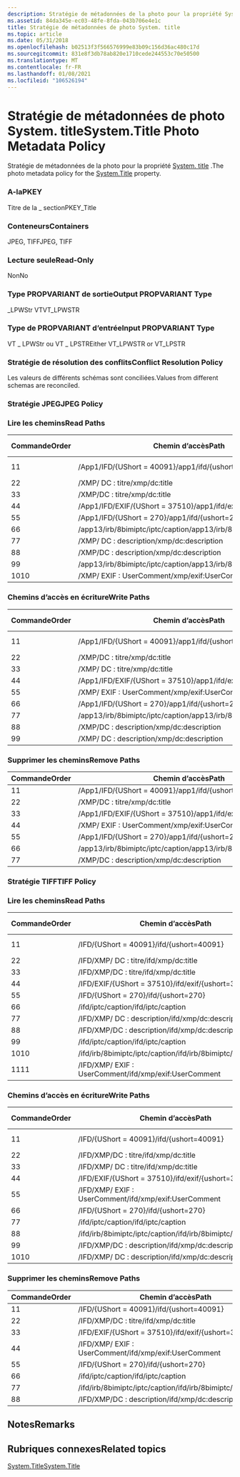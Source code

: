 ```yaml
---
description: Stratégie de métadonnées de la photo pour la propriété System. title.
ms.assetid: 84da345e-ec03-48fe-8fda-043b706e4e1c
title: Stratégie de métadonnées de photo System. title
ms.topic: article
ms.date: 05/31/2018
ms.openlocfilehash: b02513f3f566576999e83b09c156d36ac480c17d
ms.sourcegitcommit: 831e8f3db78ab820e1710cede244553c70e50500
ms.translationtype: MT
ms.contentlocale: fr-FR
ms.lasthandoff: 01/08/2021
ms.locfileid: "106526194"
---
```

# <a name="systemtitle-photo-metadata-policy"></a><span data-ttu-id="1a9ec-103">Stratégie de métadonnées de photo System. title</span><span class="sxs-lookup"><span data-stu-id="1a9ec-103">System.Title Photo Metadata Policy</span></span>

<span data-ttu-id="1a9ec-104">Stratégie de métadonnées de la photo pour la propriété [System. title](../properties/props-system-title.md) .</span><span class="sxs-lookup"><span data-stu-id="1a9ec-104">The photo metadata policy for the [System.Title](../properties/props-system-title.md) property.</span></span>

### <a name="pkey"></a><span data-ttu-id="1a9ec-105">A-la</span><span class="sxs-lookup"><span data-stu-id="1a9ec-105">PKEY</span></span>

<span data-ttu-id="1a9ec-106">Titre de la \_ section</span><span class="sxs-lookup"><span data-stu-id="1a9ec-106">PKEY\_Title</span></span>

### <a name="containers"></a><span data-ttu-id="1a9ec-107">Conteneurs</span><span class="sxs-lookup"><span data-stu-id="1a9ec-107">Containers</span></span>

<span data-ttu-id="1a9ec-108">JPEG, TIFF</span><span class="sxs-lookup"><span data-stu-id="1a9ec-108">JPEG, TIFF</span></span>

### <a name="read-only"></a><span data-ttu-id="1a9ec-109">Lecture seule</span><span class="sxs-lookup"><span data-stu-id="1a9ec-109">Read-Only</span></span>

<span data-ttu-id="1a9ec-110">Non</span><span class="sxs-lookup"><span data-stu-id="1a9ec-110">No</span></span>

### <a name="output-propvariant-type"></a><span data-ttu-id="1a9ec-111">Type PROPVARIANT de sortie</span><span class="sxs-lookup"><span data-stu-id="1a9ec-111">Output PROPVARIANT Type</span></span>

<span data-ttu-id="1a9ec-112">\_LPWStr VT</span><span class="sxs-lookup"><span data-stu-id="1a9ec-112">VT\_LPWSTR</span></span>

### <a name="input-propvariant-type"></a><span data-ttu-id="1a9ec-113">Type de PROPVARIANT d’entrée</span><span class="sxs-lookup"><span data-stu-id="1a9ec-113">Input PROPVARIANT Type</span></span>

<span data-ttu-id="1a9ec-114">VT \_ LPWStr ou VT \_ LPSTR</span><span class="sxs-lookup"><span data-stu-id="1a9ec-114">Either VT\_LPWSTR or VT\_LPSTR</span></span>

### <a name="conflict-resolution-policy"></a><span data-ttu-id="1a9ec-115">Stratégie de résolution des conflits</span><span class="sxs-lookup"><span data-stu-id="1a9ec-115">Conflict Resolution Policy</span></span>

<span data-ttu-id="1a9ec-116">Les valeurs de différents schémas sont conciliées.</span><span class="sxs-lookup"><span data-stu-id="1a9ec-116">Values from different schemas are reconciled.</span></span>

### <a name="jpeg-policy"></a><span data-ttu-id="1a9ec-117">Stratégie JPEG</span><span class="sxs-lookup"><span data-stu-id="1a9ec-117">JPEG Policy</span></span>

### <a name="read-paths"></a><span data-ttu-id="1a9ec-118">Lire les chemins</span><span class="sxs-lookup"><span data-stu-id="1a9ec-118">Read Paths</span></span>



| <span data-ttu-id="1a9ec-119">Commande</span><span class="sxs-lookup"><span data-stu-id="1a9ec-119">Order</span></span> | <span data-ttu-id="1a9ec-120">Chemin d’accès</span><span class="sxs-lookup"><span data-stu-id="1a9ec-120">Path</span></span>                                | <span data-ttu-id="1a9ec-121">Format de disque</span><span class="sxs-lookup"><span data-stu-id="1a9ec-121">Disk Format</span></span>    |
|-------|-------------------------------------|----------------|
| <span data-ttu-id="1a9ec-122">1</span><span class="sxs-lookup"><span data-stu-id="1a9ec-122">1</span></span>     | <span data-ttu-id="1a9ec-123">/App1/IFD/{UShort = 40091}</span><span class="sxs-lookup"><span data-stu-id="1a9ec-123">/app1/ifd/{ushort=40091}</span></span>            | <span data-ttu-id="1a9ec-124">\_octets Unicode</span><span class="sxs-lookup"><span data-stu-id="1a9ec-124">unicode\_bytes</span></span> |
| <span data-ttu-id="1a9ec-125">2</span><span class="sxs-lookup"><span data-stu-id="1a9ec-125">2</span></span>     | <span data-ttu-id="1a9ec-126">/XMP/ <xmpalt> DC : titre</span><span class="sxs-lookup"><span data-stu-id="1a9ec-126">/xmp/<xmpalt>dc:title</span></span>         | <span data-ttu-id="1a9ec-127">unicode</span><span class="sxs-lookup"><span data-stu-id="1a9ec-127">unicode</span></span>        |
| <span data-ttu-id="1a9ec-128">3</span><span class="sxs-lookup"><span data-stu-id="1a9ec-128">3</span></span>     | <span data-ttu-id="1a9ec-129">/XMP/DC : titre</span><span class="sxs-lookup"><span data-stu-id="1a9ec-129">/xmp/dc:title</span></span>                       | <span data-ttu-id="1a9ec-130">unicode</span><span class="sxs-lookup"><span data-stu-id="1a9ec-130">unicode</span></span>        |
| <span data-ttu-id="1a9ec-131">4</span><span class="sxs-lookup"><span data-stu-id="1a9ec-131">4</span></span>     | <span data-ttu-id="1a9ec-132">/App1/IFD/EXIF/{UShort = 37510}</span><span class="sxs-lookup"><span data-stu-id="1a9ec-132">/app1/ifd/exif/{ushort=37510}</span></span>       | <span data-ttu-id="1a9ec-133">unicode</span><span class="sxs-lookup"><span data-stu-id="1a9ec-133">unicode</span></span>        |
| <span data-ttu-id="1a9ec-134">5</span><span class="sxs-lookup"><span data-stu-id="1a9ec-134">5</span></span>     | <span data-ttu-id="1a9ec-135">/App1/IFD/{UShort = 270}</span><span class="sxs-lookup"><span data-stu-id="1a9ec-135">/app1/ifd/{ushort=270}</span></span>              | <span data-ttu-id="1a9ec-136">ascii</span><span class="sxs-lookup"><span data-stu-id="1a9ec-136">ascii</span></span>          |
| <span data-ttu-id="1a9ec-137">6</span><span class="sxs-lookup"><span data-stu-id="1a9ec-137">6</span></span>     | <span data-ttu-id="1a9ec-138">/app13/irb/8bimiptc/iptc/caption</span><span class="sxs-lookup"><span data-stu-id="1a9ec-138">/app13/irb/8bimiptc/iptc/caption</span></span>    |                |
| <span data-ttu-id="1a9ec-139">7</span><span class="sxs-lookup"><span data-stu-id="1a9ec-139">7</span></span>     | <span data-ttu-id="1a9ec-140">/XMP/ <xmpalt> DC : description</span><span class="sxs-lookup"><span data-stu-id="1a9ec-140">/xmp/<xmpalt>dc:description</span></span>   | <span data-ttu-id="1a9ec-141">unicode</span><span class="sxs-lookup"><span data-stu-id="1a9ec-141">unicode</span></span>        |
| <span data-ttu-id="1a9ec-142">8</span><span class="sxs-lookup"><span data-stu-id="1a9ec-142">8</span></span>     | <span data-ttu-id="1a9ec-143">/XMP/DC : description</span><span class="sxs-lookup"><span data-stu-id="1a9ec-143">/xmp/dc:description</span></span>                 | <span data-ttu-id="1a9ec-144">unicode</span><span class="sxs-lookup"><span data-stu-id="1a9ec-144">unicode</span></span>        |
| <span data-ttu-id="1a9ec-145">9</span><span class="sxs-lookup"><span data-stu-id="1a9ec-145">9</span></span>     | <span data-ttu-id="1a9ec-146">/app13/irb/8bimiptc/iptc/caption</span><span class="sxs-lookup"><span data-stu-id="1a9ec-146">/app13/irb/8bimiptc/iptc/caption</span></span>    |                |
| <span data-ttu-id="1a9ec-147">10</span><span class="sxs-lookup"><span data-stu-id="1a9ec-147">10</span></span>    | <span data-ttu-id="1a9ec-148">/XMP/ <xmpalt> EXIF : UserComment</span><span class="sxs-lookup"><span data-stu-id="1a9ec-148">/xmp/<xmpalt>exif:UserComment</span></span> | <span data-ttu-id="1a9ec-149">unicode</span><span class="sxs-lookup"><span data-stu-id="1a9ec-149">unicode</span></span>        |



 

### <a name="write-paths"></a><span data-ttu-id="1a9ec-150">Chemins d’accès en écriture</span><span class="sxs-lookup"><span data-stu-id="1a9ec-150">Write Paths</span></span>



| <span data-ttu-id="1a9ec-151">Commande</span><span class="sxs-lookup"><span data-stu-id="1a9ec-151">Order</span></span> | <span data-ttu-id="1a9ec-152">Chemin d’accès</span><span class="sxs-lookup"><span data-stu-id="1a9ec-152">Path</span></span>                                | <span data-ttu-id="1a9ec-153">Format de disque</span><span class="sxs-lookup"><span data-stu-id="1a9ec-153">Disk Format</span></span>    |
|-------|-------------------------------------|----------------|
| <span data-ttu-id="1a9ec-154">1</span><span class="sxs-lookup"><span data-stu-id="1a9ec-154">1</span></span>     | <span data-ttu-id="1a9ec-155">/App1/IFD/{UShort = 40091}</span><span class="sxs-lookup"><span data-stu-id="1a9ec-155">/app1/ifd/{ushort=40091}</span></span>            | <span data-ttu-id="1a9ec-156">\_octets Unicode</span><span class="sxs-lookup"><span data-stu-id="1a9ec-156">unicode\_bytes</span></span> |
| <span data-ttu-id="1a9ec-157">2</span><span class="sxs-lookup"><span data-stu-id="1a9ec-157">2</span></span>     | <span data-ttu-id="1a9ec-158">/XMP/DC : titre</span><span class="sxs-lookup"><span data-stu-id="1a9ec-158">/xmp/dc:title</span></span>                       | <span data-ttu-id="1a9ec-159">unicode</span><span class="sxs-lookup"><span data-stu-id="1a9ec-159">unicode</span></span>        |
| <span data-ttu-id="1a9ec-160">3</span><span class="sxs-lookup"><span data-stu-id="1a9ec-160">3</span></span>     | <span data-ttu-id="1a9ec-161">/XMP/ <xmpalt> DC : titre</span><span class="sxs-lookup"><span data-stu-id="1a9ec-161">/xmp/<xmpalt>dc:title</span></span>         | <span data-ttu-id="1a9ec-162">unicode</span><span class="sxs-lookup"><span data-stu-id="1a9ec-162">unicode</span></span>        |
| <span data-ttu-id="1a9ec-163">4</span><span class="sxs-lookup"><span data-stu-id="1a9ec-163">4</span></span>     | <span data-ttu-id="1a9ec-164">/App1/IFD/EXIF/{UShort = 37510}</span><span class="sxs-lookup"><span data-stu-id="1a9ec-164">/app1/ifd/exif/{ushort=37510}</span></span>       | <span data-ttu-id="1a9ec-165">unicode</span><span class="sxs-lookup"><span data-stu-id="1a9ec-165">unicode</span></span>        |
| <span data-ttu-id="1a9ec-166">5</span><span class="sxs-lookup"><span data-stu-id="1a9ec-166">5</span></span>     | <span data-ttu-id="1a9ec-167">/XMP/ <xmpalt> EXIF : UserComment</span><span class="sxs-lookup"><span data-stu-id="1a9ec-167">/xmp/<xmpalt>exif:UserComment</span></span> | <span data-ttu-id="1a9ec-168">unicode</span><span class="sxs-lookup"><span data-stu-id="1a9ec-168">unicode</span></span>        |
| <span data-ttu-id="1a9ec-169">6</span><span class="sxs-lookup"><span data-stu-id="1a9ec-169">6</span></span>     | <span data-ttu-id="1a9ec-170">/App1/IFD/{UShort = 270}</span><span class="sxs-lookup"><span data-stu-id="1a9ec-170">/app1/ifd/{ushort=270}</span></span>              | <span data-ttu-id="1a9ec-171">ascii</span><span class="sxs-lookup"><span data-stu-id="1a9ec-171">ascii</span></span>          |
| <span data-ttu-id="1a9ec-172">7</span><span class="sxs-lookup"><span data-stu-id="1a9ec-172">7</span></span>     | <span data-ttu-id="1a9ec-173">/app13/irb/8bimiptc/iptc/caption</span><span class="sxs-lookup"><span data-stu-id="1a9ec-173">/app13/irb/8bimiptc/iptc/caption</span></span>    |                |
| <span data-ttu-id="1a9ec-174">8</span><span class="sxs-lookup"><span data-stu-id="1a9ec-174">8</span></span>     | <span data-ttu-id="1a9ec-175">/XMP/DC : description</span><span class="sxs-lookup"><span data-stu-id="1a9ec-175">/xmp/dc:description</span></span>                 | <span data-ttu-id="1a9ec-176">unicode</span><span class="sxs-lookup"><span data-stu-id="1a9ec-176">unicode</span></span>        |
| <span data-ttu-id="1a9ec-177">9</span><span class="sxs-lookup"><span data-stu-id="1a9ec-177">9</span></span>     | <span data-ttu-id="1a9ec-178">/XMP/ <xmpalt> DC : description</span><span class="sxs-lookup"><span data-stu-id="1a9ec-178">/xmp/<xmpalt>dc:description</span></span>   | <span data-ttu-id="1a9ec-179">unicode</span><span class="sxs-lookup"><span data-stu-id="1a9ec-179">unicode</span></span>        |



 

### <a name="remove-paths"></a><span data-ttu-id="1a9ec-180">Supprimer les chemins</span><span class="sxs-lookup"><span data-stu-id="1a9ec-180">Remove Paths</span></span>



| <span data-ttu-id="1a9ec-181">Commande</span><span class="sxs-lookup"><span data-stu-id="1a9ec-181">Order</span></span> | <span data-ttu-id="1a9ec-182">Chemin d’accès</span><span class="sxs-lookup"><span data-stu-id="1a9ec-182">Path</span></span>                                |
|-------|-------------------------------------|
| <span data-ttu-id="1a9ec-183">1</span><span class="sxs-lookup"><span data-stu-id="1a9ec-183">1</span></span>     | <span data-ttu-id="1a9ec-184">/App1/IFD/{UShort = 40091}</span><span class="sxs-lookup"><span data-stu-id="1a9ec-184">/app1/ifd/{ushort=40091}</span></span>            |
| <span data-ttu-id="1a9ec-185">2</span><span class="sxs-lookup"><span data-stu-id="1a9ec-185">2</span></span>     | <span data-ttu-id="1a9ec-186">/XMP/DC : titre</span><span class="sxs-lookup"><span data-stu-id="1a9ec-186">/xmp/dc:title</span></span>                       |
| <span data-ttu-id="1a9ec-187">3</span><span class="sxs-lookup"><span data-stu-id="1a9ec-187">3</span></span>     | <span data-ttu-id="1a9ec-188">/App1/IFD/EXIF/{UShort = 37510}</span><span class="sxs-lookup"><span data-stu-id="1a9ec-188">/app1/ifd/exif/{ushort=37510}</span></span>       |
| <span data-ttu-id="1a9ec-189">4</span><span class="sxs-lookup"><span data-stu-id="1a9ec-189">4</span></span>     | <span data-ttu-id="1a9ec-190">/XMP/ <xmpalt> EXIF : UserComment</span><span class="sxs-lookup"><span data-stu-id="1a9ec-190">/xmp/<xmpalt>exif:UserComment</span></span> |
| <span data-ttu-id="1a9ec-191">5</span><span class="sxs-lookup"><span data-stu-id="1a9ec-191">5</span></span>     | <span data-ttu-id="1a9ec-192">/App1/IFD/{UShort = 270}</span><span class="sxs-lookup"><span data-stu-id="1a9ec-192">/app1/ifd/{ushort=270}</span></span>              |
| <span data-ttu-id="1a9ec-193">6</span><span class="sxs-lookup"><span data-stu-id="1a9ec-193">6</span></span>     | <span data-ttu-id="1a9ec-194">/app13/irb/8bimiptc/iptc/caption</span><span class="sxs-lookup"><span data-stu-id="1a9ec-194">/app13/irb/8bimiptc/iptc/caption</span></span>    |
| <span data-ttu-id="1a9ec-195">7</span><span class="sxs-lookup"><span data-stu-id="1a9ec-195">7</span></span>     | <span data-ttu-id="1a9ec-196">/XMP/DC : description</span><span class="sxs-lookup"><span data-stu-id="1a9ec-196">/xmp/dc:description</span></span>                 |



 

### <a name="tiff-policy"></a><span data-ttu-id="1a9ec-197">Stratégie TIFF</span><span class="sxs-lookup"><span data-stu-id="1a9ec-197">TIFF Policy</span></span>

### <a name="read-paths"></a><span data-ttu-id="1a9ec-198">Lire les chemins</span><span class="sxs-lookup"><span data-stu-id="1a9ec-198">Read Paths</span></span>



| <span data-ttu-id="1a9ec-199">Commande</span><span class="sxs-lookup"><span data-stu-id="1a9ec-199">Order</span></span> | <span data-ttu-id="1a9ec-200">Chemin d’accès</span><span class="sxs-lookup"><span data-stu-id="1a9ec-200">Path</span></span>                                    | <span data-ttu-id="1a9ec-201">Format de disque</span><span class="sxs-lookup"><span data-stu-id="1a9ec-201">Disk Format</span></span>    |
|-------|-----------------------------------------|----------------|
| <span data-ttu-id="1a9ec-202">1</span><span class="sxs-lookup"><span data-stu-id="1a9ec-202">1</span></span>     | <span data-ttu-id="1a9ec-203">/IFD/{UShort = 40091}</span><span class="sxs-lookup"><span data-stu-id="1a9ec-203">/ifd/{ushort=40091}</span></span>                     | <span data-ttu-id="1a9ec-204">\_octets Unicode</span><span class="sxs-lookup"><span data-stu-id="1a9ec-204">unicode\_bytes</span></span> |
| <span data-ttu-id="1a9ec-205">2</span><span class="sxs-lookup"><span data-stu-id="1a9ec-205">2</span></span>     | <span data-ttu-id="1a9ec-206">/IFD/XMP/ <xmpalt> DC : titre</span><span class="sxs-lookup"><span data-stu-id="1a9ec-206">/ifd/xmp/<xmpalt>dc:title</span></span>         | <span data-ttu-id="1a9ec-207">unicode</span><span class="sxs-lookup"><span data-stu-id="1a9ec-207">unicode</span></span>        |
| <span data-ttu-id="1a9ec-208">3</span><span class="sxs-lookup"><span data-stu-id="1a9ec-208">3</span></span>     | <span data-ttu-id="1a9ec-209">/IFD/XMP/DC : titre</span><span class="sxs-lookup"><span data-stu-id="1a9ec-209">/ifd/xmp/dc:title</span></span>                       | <span data-ttu-id="1a9ec-210">unicode</span><span class="sxs-lookup"><span data-stu-id="1a9ec-210">unicode</span></span>        |
| <span data-ttu-id="1a9ec-211">4</span><span class="sxs-lookup"><span data-stu-id="1a9ec-211">4</span></span>     | <span data-ttu-id="1a9ec-212">/IFD/EXIF/{UShort = 37510}</span><span class="sxs-lookup"><span data-stu-id="1a9ec-212">/ifd/exif/{ushort=37510}</span></span>                | <span data-ttu-id="1a9ec-213">unicode</span><span class="sxs-lookup"><span data-stu-id="1a9ec-213">unicode</span></span>        |
| <span data-ttu-id="1a9ec-214">5</span><span class="sxs-lookup"><span data-stu-id="1a9ec-214">5</span></span>     | <span data-ttu-id="1a9ec-215">/IFD/{UShort = 270}</span><span class="sxs-lookup"><span data-stu-id="1a9ec-215">/ifd/{ushort=270}</span></span>                       | <span data-ttu-id="1a9ec-216">ascii</span><span class="sxs-lookup"><span data-stu-id="1a9ec-216">ascii</span></span>          |
| <span data-ttu-id="1a9ec-217">6</span><span class="sxs-lookup"><span data-stu-id="1a9ec-217">6</span></span>     | <span data-ttu-id="1a9ec-218">/ifd/iptc/caption</span><span class="sxs-lookup"><span data-stu-id="1a9ec-218">/ifd/iptc/caption</span></span>                       |                |
| <span data-ttu-id="1a9ec-219">7</span><span class="sxs-lookup"><span data-stu-id="1a9ec-219">7</span></span>     | <span data-ttu-id="1a9ec-220">/IFD/XMP/ <xmpalt> DC : description</span><span class="sxs-lookup"><span data-stu-id="1a9ec-220">/ifd/xmp/<xmpalt>dc:description</span></span>   | <span data-ttu-id="1a9ec-221">unicode</span><span class="sxs-lookup"><span data-stu-id="1a9ec-221">unicode</span></span>        |
| <span data-ttu-id="1a9ec-222">8</span><span class="sxs-lookup"><span data-stu-id="1a9ec-222">8</span></span>     | <span data-ttu-id="1a9ec-223">/IFD/XMP/DC : description</span><span class="sxs-lookup"><span data-stu-id="1a9ec-223">/ifd/xmp/dc:description</span></span>                 | <span data-ttu-id="1a9ec-224">unicode</span><span class="sxs-lookup"><span data-stu-id="1a9ec-224">unicode</span></span>        |
| <span data-ttu-id="1a9ec-225">9</span><span class="sxs-lookup"><span data-stu-id="1a9ec-225">9</span></span>     | <span data-ttu-id="1a9ec-226">/ifd/iptc/caption</span><span class="sxs-lookup"><span data-stu-id="1a9ec-226">/ifd/iptc/caption</span></span>                       |                |
| <span data-ttu-id="1a9ec-227">10</span><span class="sxs-lookup"><span data-stu-id="1a9ec-227">10</span></span>    | <span data-ttu-id="1a9ec-228">/ifd/irb/8bimiptc/iptc/caption</span><span class="sxs-lookup"><span data-stu-id="1a9ec-228">/ifd/irb/8bimiptc/iptc/caption</span></span>          |                |
| <span data-ttu-id="1a9ec-229">11</span><span class="sxs-lookup"><span data-stu-id="1a9ec-229">11</span></span>    | <span data-ttu-id="1a9ec-230">/IFD/XMP/ <xmpalt> EXIF : UserComment</span><span class="sxs-lookup"><span data-stu-id="1a9ec-230">/ifd/xmp/<xmpalt>exif:UserComment</span></span> | <span data-ttu-id="1a9ec-231">unicode</span><span class="sxs-lookup"><span data-stu-id="1a9ec-231">unicode</span></span>        |



 

### <a name="write-paths"></a><span data-ttu-id="1a9ec-232">Chemins d’accès en écriture</span><span class="sxs-lookup"><span data-stu-id="1a9ec-232">Write Paths</span></span>



| <span data-ttu-id="1a9ec-233">Commande</span><span class="sxs-lookup"><span data-stu-id="1a9ec-233">Order</span></span> | <span data-ttu-id="1a9ec-234">Chemin d’accès</span><span class="sxs-lookup"><span data-stu-id="1a9ec-234">Path</span></span>                                    | <span data-ttu-id="1a9ec-235">Format de disque</span><span class="sxs-lookup"><span data-stu-id="1a9ec-235">Disk Format</span></span>    |
|-------|-----------------------------------------|----------------|
| <span data-ttu-id="1a9ec-236">1</span><span class="sxs-lookup"><span data-stu-id="1a9ec-236">1</span></span>     | <span data-ttu-id="1a9ec-237">/IFD/{UShort = 40091}</span><span class="sxs-lookup"><span data-stu-id="1a9ec-237">/ifd/{ushort=40091}</span></span>                     | <span data-ttu-id="1a9ec-238">\_octets Unicode</span><span class="sxs-lookup"><span data-stu-id="1a9ec-238">unicode\_bytes</span></span> |
| <span data-ttu-id="1a9ec-239">2</span><span class="sxs-lookup"><span data-stu-id="1a9ec-239">2</span></span>     | <span data-ttu-id="1a9ec-240">/IFD/XMP/DC : titre</span><span class="sxs-lookup"><span data-stu-id="1a9ec-240">/ifd/xmp/dc:title</span></span>                       | <span data-ttu-id="1a9ec-241">unicode</span><span class="sxs-lookup"><span data-stu-id="1a9ec-241">unicode</span></span>        |
| <span data-ttu-id="1a9ec-242">3</span><span class="sxs-lookup"><span data-stu-id="1a9ec-242">3</span></span>     | <span data-ttu-id="1a9ec-243">/IFD/XMP/ <xmpalt> DC : titre</span><span class="sxs-lookup"><span data-stu-id="1a9ec-243">/ifd/xmp/<xmpalt>dc:title</span></span>         | <span data-ttu-id="1a9ec-244">unicode</span><span class="sxs-lookup"><span data-stu-id="1a9ec-244">unicode</span></span>        |
| <span data-ttu-id="1a9ec-245">4</span><span class="sxs-lookup"><span data-stu-id="1a9ec-245">4</span></span>     | <span data-ttu-id="1a9ec-246">/IFD/EXIF/{UShort = 37510}</span><span class="sxs-lookup"><span data-stu-id="1a9ec-246">/ifd/exif/{ushort=37510}</span></span>                | <span data-ttu-id="1a9ec-247">unicode</span><span class="sxs-lookup"><span data-stu-id="1a9ec-247">unicode</span></span>        |
| <span data-ttu-id="1a9ec-248">5</span><span class="sxs-lookup"><span data-stu-id="1a9ec-248">5</span></span>     | <span data-ttu-id="1a9ec-249">/IFD/XMP/ <xmpalt> EXIF : UserComment</span><span class="sxs-lookup"><span data-stu-id="1a9ec-249">/ifd/xmp/<xmpalt>exif:UserComment</span></span> | <span data-ttu-id="1a9ec-250">unicode</span><span class="sxs-lookup"><span data-stu-id="1a9ec-250">unicode</span></span>        |
| <span data-ttu-id="1a9ec-251">6</span><span class="sxs-lookup"><span data-stu-id="1a9ec-251">6</span></span>     | <span data-ttu-id="1a9ec-252">/IFD/{UShort = 270}</span><span class="sxs-lookup"><span data-stu-id="1a9ec-252">/ifd/{ushort=270}</span></span>                       | <span data-ttu-id="1a9ec-253">ascii</span><span class="sxs-lookup"><span data-stu-id="1a9ec-253">ascii</span></span>          |
| <span data-ttu-id="1a9ec-254">7</span><span class="sxs-lookup"><span data-stu-id="1a9ec-254">7</span></span>     | <span data-ttu-id="1a9ec-255">/ifd/iptc/caption</span><span class="sxs-lookup"><span data-stu-id="1a9ec-255">/ifd/iptc/caption</span></span>                       |                |
| <span data-ttu-id="1a9ec-256">8</span><span class="sxs-lookup"><span data-stu-id="1a9ec-256">8</span></span>     | <span data-ttu-id="1a9ec-257">/ifd/irb/8bimiptc/iptc/caption</span><span class="sxs-lookup"><span data-stu-id="1a9ec-257">/ifd/irb/8bimiptc/iptc/caption</span></span>          |                |
| <span data-ttu-id="1a9ec-258">9</span><span class="sxs-lookup"><span data-stu-id="1a9ec-258">9</span></span>     | <span data-ttu-id="1a9ec-259">/IFD/XMP/DC : description</span><span class="sxs-lookup"><span data-stu-id="1a9ec-259">/ifd/xmp/dc:description</span></span>                 | <span data-ttu-id="1a9ec-260">unicode</span><span class="sxs-lookup"><span data-stu-id="1a9ec-260">unicode</span></span>        |
| <span data-ttu-id="1a9ec-261">10</span><span class="sxs-lookup"><span data-stu-id="1a9ec-261">10</span></span>    | <span data-ttu-id="1a9ec-262">/IFD/XMP/ <xmpalt> DC : description</span><span class="sxs-lookup"><span data-stu-id="1a9ec-262">/ifd/xmp/<xmpalt>dc:description</span></span>   | <span data-ttu-id="1a9ec-263">unicode</span><span class="sxs-lookup"><span data-stu-id="1a9ec-263">unicode</span></span>        |



 

### <a name="remove-paths"></a><span data-ttu-id="1a9ec-264">Supprimer les chemins</span><span class="sxs-lookup"><span data-stu-id="1a9ec-264">Remove Paths</span></span>



| <span data-ttu-id="1a9ec-265">Commande</span><span class="sxs-lookup"><span data-stu-id="1a9ec-265">Order</span></span> | <span data-ttu-id="1a9ec-266">Chemin d’accès</span><span class="sxs-lookup"><span data-stu-id="1a9ec-266">Path</span></span>                                    |
|-------|-----------------------------------------|
| <span data-ttu-id="1a9ec-267">1</span><span class="sxs-lookup"><span data-stu-id="1a9ec-267">1</span></span>     | <span data-ttu-id="1a9ec-268">/IFD/{UShort = 40091}</span><span class="sxs-lookup"><span data-stu-id="1a9ec-268">/ifd/{ushort=40091}</span></span>                     |
| <span data-ttu-id="1a9ec-269">2</span><span class="sxs-lookup"><span data-stu-id="1a9ec-269">2</span></span>     | <span data-ttu-id="1a9ec-270">/IFD/XMP/DC : titre</span><span class="sxs-lookup"><span data-stu-id="1a9ec-270">/ifd/xmp/dc:title</span></span>                       |
| <span data-ttu-id="1a9ec-271">3</span><span class="sxs-lookup"><span data-stu-id="1a9ec-271">3</span></span>     | <span data-ttu-id="1a9ec-272">/IFD/EXIF/{UShort = 37510}</span><span class="sxs-lookup"><span data-stu-id="1a9ec-272">/ifd/exif/{ushort=37510}</span></span>                |
| <span data-ttu-id="1a9ec-273">4</span><span class="sxs-lookup"><span data-stu-id="1a9ec-273">4</span></span>     | <span data-ttu-id="1a9ec-274">/IFD/XMP/ <xmpalt> EXIF : UserComment</span><span class="sxs-lookup"><span data-stu-id="1a9ec-274">/ifd/xmp/<xmpalt>exif:UserComment</span></span> |
| <span data-ttu-id="1a9ec-275">5</span><span class="sxs-lookup"><span data-stu-id="1a9ec-275">5</span></span>     | <span data-ttu-id="1a9ec-276">/IFD/{UShort = 270}</span><span class="sxs-lookup"><span data-stu-id="1a9ec-276">/ifd/{ushort=270}</span></span>                       |
| <span data-ttu-id="1a9ec-277">6</span><span class="sxs-lookup"><span data-stu-id="1a9ec-277">6</span></span>     | <span data-ttu-id="1a9ec-278">/ifd/iptc/caption</span><span class="sxs-lookup"><span data-stu-id="1a9ec-278">/ifd/iptc/caption</span></span>                       |
| <span data-ttu-id="1a9ec-279">7</span><span class="sxs-lookup"><span data-stu-id="1a9ec-279">7</span></span>     | <span data-ttu-id="1a9ec-280">/ifd/irb/8bimiptc/iptc/caption</span><span class="sxs-lookup"><span data-stu-id="1a9ec-280">/ifd/irb/8bimiptc/iptc/caption</span></span>          |
| <span data-ttu-id="1a9ec-281">8</span><span class="sxs-lookup"><span data-stu-id="1a9ec-281">8</span></span>     | <span data-ttu-id="1a9ec-282">/IFD/XMP/DC : description</span><span class="sxs-lookup"><span data-stu-id="1a9ec-282">/ifd/xmp/dc:description</span></span>                 |



 

## <a name="remarks"></a><span data-ttu-id="1a9ec-283">Notes</span><span class="sxs-lookup"><span data-stu-id="1a9ec-283">Remarks</span></span>

## <a name="related-topics"></a><span data-ttu-id="1a9ec-284">Rubriques connexes</span><span class="sxs-lookup"><span data-stu-id="1a9ec-284">Related topics</span></span>

<dl> <dt>

[<span data-ttu-id="1a9ec-285">System.Title</span><span class="sxs-lookup"><span data-stu-id="1a9ec-285">System.Title</span></span>](../properties/props-system-title.md)
</dt> </dl>

 

 
